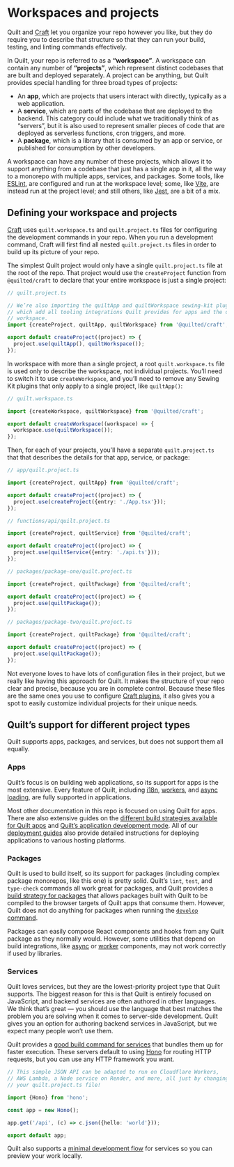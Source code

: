 # Workspaces and projects

Quilt and [Craft](./craft.md) let you organize your repo however you like, but they do require you to describe that structure so that they can run your build, testing, and linting commands effectively.

In Quilt, your repo is referred to as a **“workspace”**. A workspace can contain any number of **“projects”**, which represent distinct codebases that are built and deployed separately. A project can be anything, but Quilt provides special handling for three broad types of projects:

- An **app**, which are projects that users interact with directly, typically as a web application.
- A **service**, which are parts of the codebase that are deployed to the backend. This category could include what we traditionally think of as “servers”, but it is also used to represent smaller pieces of code that are deployed as serverless functions, cron triggers, and more.
- A **package**, which is a library that is consumed by an app or service, or published for consumption by other developers.

A workspace can have any number of these projects, which allows it to support anything from a codebase that just has a single app in it, all the way to a monorepo with multiple apps, services, and packages. Some tools, like [ESLint](../features/linting.md), are configured and run at the workspace level; some, like [Vite](../features/developing/apps.md), are instead run at the project level; and still others, like [Jest](../features/testing.md), are a bit of a mix.

## Defining your workspace and projects

[Craft](./craft.md) uses `quilt.workspace.ts` and `quilt.project.ts` files for configuring the development commands in your repo. When you run a development command, Craft will first find all nested `quilt.project.ts` files in order to build up its picture of your repo.

The simplest Quilt project would only have a single `quilt.project.ts` file at the root of the repo. That project would use the `createProject` function from `@quilted/craft` to declare that your entire workspace is just a single project:

```ts
// quilt.project.ts

// We’re also importing the quiltApp and quiltWorkspace sewing-kit plugins here,
// which add all tooling integrations Quilt provides for apps and the overall
// workspace.
import {createProject, quiltApp, quiltWorkspace} from '@quilted/craft';

export default createProject((project) => {
  project.use(quiltApp(), quiltWorkspace());
});
```

In workspace with more than a single project, a root `quilt.workspace.ts` file is used only to describe the workspace, not individual projects. You’ll need to switch it to use `createWorkspace`, and you’ll need to remove any Sewing Kit plugins that only apply to a single project, like `quiltApp()`:

```ts
// quilt.workspace.ts

import {createWorkspace, quiltWorkspace} from '@quilted/craft';

export default createWorkspace((workspace) => {
  workspace.use(quiltWorkspace());
});
```

Then, for each of your projects, you’ll have a separate `quilt.project.ts` that that describes the details for that app, service, or package:

```ts
// app/quilt.project.ts

import {createProject, quiltApp} from '@quilted/craft';

export default createProject((project) => {
  project.use(createProject({entry: './App.tsx'}));
});

// functions/api/quilt.project.ts

import {createProject, quiltService} from '@quilted/craft';

export default createProject((project) => {
  project.use(quiltService({entry: './api.ts'}));
});

// packages/package-one/quilt.project.ts

import {createProject, quiltPackage} from '@quilted/craft';

export default createProject((project) => {
  project.use(quiltPackage());
});

// packages/package-two/quilt.project.ts

import {createProject, quiltPackage} from '@quilted/craft';

export default createProject((project) => {
  project.use(quiltPackage());
});
```

Not everyone loves to have lots of configuration files in their project, but we really like having this approach for Quilt. It makes the structure of your repo clear and precise, because you are in complete control. Because these files are the same ones you use to configure [Craft plugins](./craft.md#plugins), it also gives you a spot to easily customize individual projects for their unique needs.

## Quilt’s support for different project types

Quilt supports apps, packages, and services, but does not support them all equally.

### Apps

Quilt’s focus is on building web applications, so its support for apps is the most extensive. Every feature of Quilt, including [i18n](../features/i18n.md), [workers](../features/workers.md), and [async loading](../features/async.md), are fully supported in applications.

Most other documentation in this repo is focused on using Quilt for apps. There are also extensive guides on the [different build strategies available for Quilt apps](../features/builds/apps) and [Quilt’s application development mode](../features/developing/apps.md). All of our [deployment guides](./deploy) also provide detailed instructions for deploying applications to various hosting platforms.

### Packages

Quilt is used to build itself, so its support for packages (including complex package monorepos, like this one) is pretty solid. Quilt’s `lint`, `test`, and `type-check` commands all work great for packages, and Quilt provides a [build strategy for packages](../features/builds/packages) that allows packages built with Quilt to be compiled to the browser targets of Quilt apps that consume them. However, Quilt does not do anything for packages when running the [`develop` command](../features/developing/apps.md).

Packages can easily compose React components and hooks from any Quilt package as they normally would. However, some utilities that depend on build integrations, like [async](../features/async.md) or [worker](../features/workers.md) components, may not work correctly if used by libraries.

### Services

Quilt loves services, but they are the lowest-priority project type that Quilt supports. The biggest reason for this is that Quilt is entirely focused on JavaScript, and backend services are often authored in other languages. We think that’s great — you should use the language that best matches the problem you are solving when it comes to server-side development. Quilt gives you an option for authoring backend services in JavaScript, but we expect many people won’t use them.

Quilt provides a [good build command for services](../features/builds/services.md) that bundles them up for faster execution. These servers default to using [Hono](../features/hono.md) for routing HTTP requests, but you can use any HTTP framework you want.

```ts
// This simple JSON API can be adapted to run on Cloudflare Workers,
// AWS Lambda, a Node service on Render, and more, all just by changing
// your quilt.project.ts file!

import {Hono} from 'hono';

const app = new Hono();

app.get('/api', (c) => c.json({hello: 'world'}));

export default app;
```

Quilt also supports a [minimal development flow](../features/developing/services.md) for services so you can preview your work locally.

